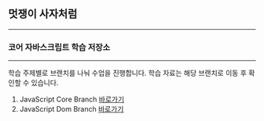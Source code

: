## 멋쟁이 사자처럼
---

### 코어 자바스크립트 학습 저장소

---

학습 주제별로 브랜치를 나눠 수업을 진행합니다.
학습 자료는 해당 브랜치로 이동 후 확인할 수 있습니다.


1. JavaScript Core Branch [바로가기](https://github.com/asdfqaz74/core-javascript/tree/01.core)
2. JavaScript Dom Branch [바로가기](https://www.naver.com)